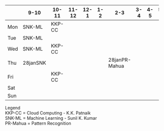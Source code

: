 
|   |9-10|10-11|11-12|12-1|1-2|2-3|3-4|4-5|5-6|6-7|
|---|---|---|---|---|---|---|---|---|---|---|
|Mon|SNK-ML|KKP-CC|   |   |   |   |   |   |   |   |
|Tue|SNK-ML|   |    |   |   |   |   |   |   |   |
 |Wed|SNK-ML|KKP-CC|    |    |   |    |   |   |   |   |
|Thu|28janSNK|   |   |   |   |28janPR-Mahua|    |   |   |   |
|Fri|   |KKP-CC|   |   |   |   |   |   |   |   |
|Sat|   |   |   |   |   |   |   |   |   |   |
|Sun|   |   |   |   |   |   |   |   |   |   |


Legend \
KKP-CC = Cloud Computing - K.K. Patnaik \
SNK-ML = Machine Learning - Sunil K. Kumar \
PR-Mahua = Pattern Recognition
 

